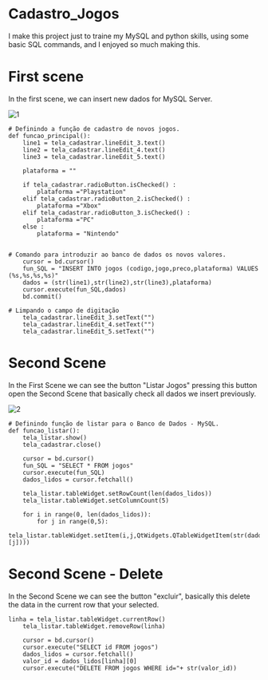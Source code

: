 # Cadastro_Jogos

I make this project just to traine my MySQL and python skills, using some basic SQL commands, and I enjoyed so much making this.


# First scene 

In the first scene, we can insert new dados for MySQL Server.

![1](https://user-images.githubusercontent.com/73801769/98025092-0812cc80-1de8-11eb-8738-9c47499aa388.png)


```
# Definindo a função de cadastro de novos jogos.
def funcao_principal():
    line1 = tela_cadastrar.lineEdit_3.text()
    line2 = tela_cadastrar.lineEdit_4.text()
    line3 = tela_cadastrar.lineEdit_5.text()

    plataforma = ""

    if tela_cadastrar.radioButton.isChecked() :
        plataforma ="Playstation"
    elif tela_cadastrar.radioButton_2.isChecked() :
        plataforma ="Xbox"
    elif tela_cadastrar.radioButton_3.isChecked() :
        plataforma ="PC"
    else :
        plataforma = "Nintendo"


# Comando para introduzir ao banco de dados os novos valores.
    cursor = bd.cursor()
    fun_SQL = "INSERT INTO jogos (codigo,jogo,preco,plataforma) VALUES (%s,%s,%s,%s)"
    dados = (str(line1),str(line2),str(line3),plataforma)
    cursor.execute(fun_SQL,dados)
    bd.commit()

# Limpando o campo de digitação
    tela_cadastrar.lineEdit_3.setText("")
    tela_cadastrar.lineEdit_4.setText("")
    tela_cadastrar.lineEdit_5.setText("")
```

# Second Scene
In the First Scene we can see the button "Listar Jogos" pressing this button open the Second Scene that basically check all dados we insert previously.

![2](https://user-images.githubusercontent.com/73801769/98026761-617bfb00-1dea-11eb-9b2d-a881e009e0d7.png)

```
# Definindo função de listar para o Banco de Dados - MySQL.
def funcao_listar():
    tela_listar.show()
    tela_cadastrar.close()

    cursor = bd.cursor()
    fun_SQL = "SELECT * FROM jogos"
    cursor.execute(fun_SQL)
    dados_lidos = cursor.fetchall()

    tela_listar.tableWidget.setRowCount(len(dados_lidos))
    tela_listar.tableWidget.setColumnCount(5)

    for i in range(0, len(dados_lidos)):
        for j in range(0,5):
            tela_listar.tableWidget.setItem(i,j,QtWidgets.QTableWidgetItem(str(dados_lidos[i][j])))

```

# Second Scene - Delete
In the Second Scene we can see the button "excluir", basically this delete the data in the current row that your selected.



```
linha = tela_listar.tableWidget.currentRow()
    tela_listar.tableWidget.removeRow(linha)

    cursor = bd.cursor()
    cursor.execute("SELECT id FROM jogos")
    dados_lidos = cursor.fetchall()
    valor_id = dados_lidos[linha][0]
    cursor.execute("DELETE FROM jogos WHERE id="+ str(valor_id))
```
